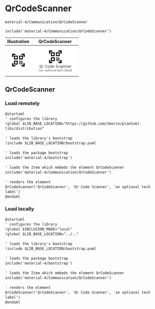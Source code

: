 # QrCodeScanner


```text
material-4/Communication/QrCodeScanner
```

```text
include('material-4/Communication/QrCodeScanner')
```



| Illustration | QrCodeScanner |
| :---: | :---: |
| ![illustration for Illustration](../../material-4/Communication/QrCodeScanner.png) | ![illustration for QrCodeScanner](../../material-4/Communication/QrCodeScanner.Local.png) |




## QrCodeScanner

### Load remotely
```plantuml
@startuml
' configures the library
!global $LIB_BASE_LOCATION="https://github.com/tmorin/plantuml-libs/distribution"

' loads the library's bootstrap
!include $LIB_BASE_LOCATION/bootstrap.puml

' loads the package bootstrap
include('material-4/bootstrap')

' loads the Item which embeds the element QrCodeScanner
include('material-4/Communication/QrCodeScanner')

' renders the element
QrCodeScanner('QrCodeScanner', 'Qr Code Scanner', 'an optional tech label')
@enduml
```

### Load locally
```plantuml
@startuml
' configures the library
!global $INCLUSION_MODE="local"
!global $LIB_BASE_LOCATION="../.."

' loads the library's bootstrap
!include $LIB_BASE_LOCATION/bootstrap.puml

' loads the package bootstrap
include('material-4/bootstrap')

' loads the Item which embeds the element QrCodeScanner
include('material-4/Communication/QrCodeScanner')

' renders the element
QrCodeScanner('QrCodeScanner', 'Qr Code Scanner', 'an optional tech label')
@enduml
```

